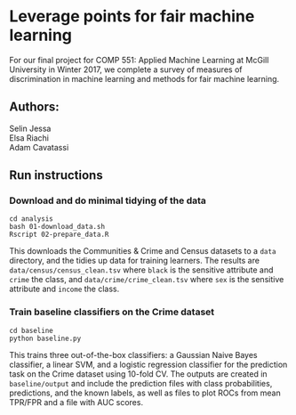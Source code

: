 # Leverage points for fair machine learning

For our final project for COMP 551: Applied Machine Learning at McGill University in Winter 2017, we complete a survey of measures of discrimination in machine learning and methods for fair machine learning.

## Authors:  
Selin Jessa  
Elsa Riachi  
Adam Cavatassi  

## Run instructions

### Download and do minimal tidying of the data
```
cd analysis  
bash 01-download_data.sh
Rscript 02-prepare_data.R  
```

This downloads the Communities & Crime and Census datasets to a `data` directory, and the tidies up data for training learners. The results are `data/census/census_clean.tsv` where `black` is the sensitive attribute and `crime` the class, and `data/crime/crime_clean.tsv` where `sex` is the sensitive attribute and `income` the class.

### Train baseline classifiers on the Crime dataset
```
cd baseline  
python baseline.py
```

This trains three out-of-the-box classifiers: a Gaussian Naive Bayes classifier, a linear SVM, and a logistic regression classifier for the prediction task on the Crime dataset using 10-fold CV. The outputs are created in `baseline/output` and include the prediction files with class probabilities, predictions, and the known labels, as well as files to plot ROCs from mean TPR/FPR and a file with AUC scores.
